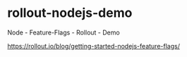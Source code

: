 # rollout-nodejs-demo
Node - Feature-Flags - Rollout - Demo

https://rollout.io/blog/getting-started-nodejs-feature-flags/
